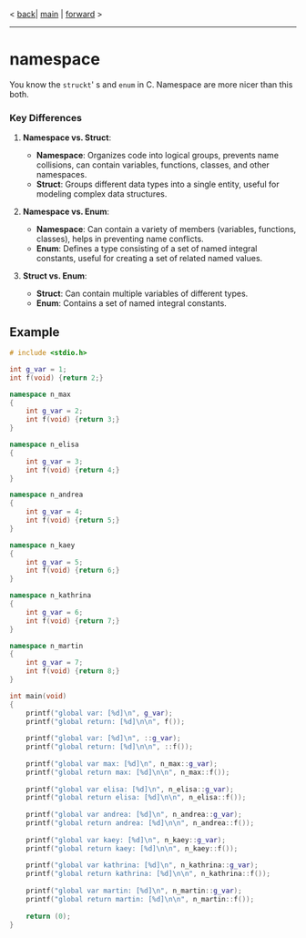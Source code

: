< [back](Lerning_overview.md)| [main](/) | [forward](iostreams.md) >

---
# namespace

You know the `struckt`' s and `enum` in C. Namespace are more nicer than this both.
### Key Differences

1. **Namespace vs. Struct**:
    
    - **Namespace**: Organizes code into logical groups, prevents name collisions, can contain variables, functions, classes, and other namespaces.
    - **Struct**: Groups different data types into a single entity, useful for modeling complex data structures.
2. **Namespace vs. Enum**:
    
    - **Namespace**: Can contain a variety of members (variables, functions, classes), helps in preventing name conflicts.
    - **Enum**: Defines a type consisting of a set of named integral constants, useful for creating a set of related named values.
3. **Struct vs. Enum**:
    
    - **Struct**: Can contain multiple variables of different types.
    - **Enum**: Contains a set of named integral constants.

## Example 

```c++
# include <stdio.h>

int g_var = 1;
int f(void) {return 2;}

namespace n_max
{
	int g_var = 2;
	int f(void) {return 3;}
}

namespace n_elisa
{
	int g_var = 3;
	int f(void) {return 4;}
}

namespace n_andrea
{
	int g_var = 4;
	int f(void) {return 5;}
}

namespace n_kaey
{
	int g_var = 5;
	int f(void) {return 6;}
}

namespace n_kathrina
{
	int g_var = 6;
	int f(void) {return 7;}
}

namespace n_martin
{
	int g_var = 7;
	int f(void) {return 8;}
}

int main(void)
{
	printf("global var: [%d]\n", g_var);
	printf("global return: [%d]\n\n", f());
	  
	printf("global var: [%d]\n", ::g_var);
	printf("global return: [%d]\n\n", ::f());
	
	printf("global var max: [%d]\n", n_max::g_var);
	printf("global return max: [%d]\n\n", n_max::f());
	
	printf("global var elisa: [%d]\n", n_elisa::g_var);
	printf("global return elisa: [%d]\n\n", n_elisa::f());
	
	printf("global var andrea: [%d]\n", n_andrea::g_var);
	printf("global return andrea: [%d]\n\n", n_andrea::f());
	
	printf("global var kaey: [%d]\n", n_kaey::g_var);
	printf("global return kaey: [%d]\n\n", n_kaey::f());
	
	printf("global var kathrina: [%d]\n", n_kathrina::g_var);
	printf("global return kathrina: [%d]\n\n", n_kathrina::f());
	
	printf("global var martin: [%d]\n", n_martin::g_var);
	printf("global return martin: [%d]\n\n", n_martin::f());
	
	return (0); 
}
```
